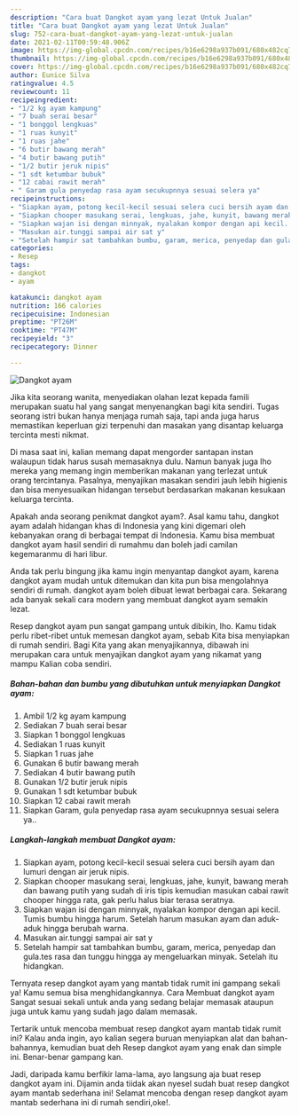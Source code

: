 ```yaml
---
description: "Cara buat Dangkot ayam yang lezat Untuk Jualan"
title: "Cara buat Dangkot ayam yang lezat Untuk Jualan"
slug: 752-cara-buat-dangkot-ayam-yang-lezat-untuk-jualan
date: 2021-02-11T00:59:48.906Z
image: https://img-global.cpcdn.com/recipes/b16e6298a937b091/680x482cq70/dangkot-ayam-foto-resep-utama.jpg
thumbnail: https://img-global.cpcdn.com/recipes/b16e6298a937b091/680x482cq70/dangkot-ayam-foto-resep-utama.jpg
cover: https://img-global.cpcdn.com/recipes/b16e6298a937b091/680x482cq70/dangkot-ayam-foto-resep-utama.jpg
author: Eunice Silva
ratingvalue: 4.5
reviewcount: 11
recipeingredient:
- "1/2 kg ayam kampung"
- "7 buah serai besar"
- "1 bonggol lengkuas"
- "1 ruas kunyit"
- "1 ruas jahe"
- "6 butir bawang merah"
- "4 butir bawang putih"
- "1/2 butir jeruk nipis"
- "1 sdt ketumbar bubuk"
- "12 cabai rawit merah"
- " Garam gula penyedap rasa ayam secukupnnya sesuai selera ya"
recipeinstructions:
- "Siapkan ayam, potong kecil-kecil sesuai selera cuci bersih ayam dan lumuri dengan air jeruk nipis."
- "Siapkan chooper masukang serai, lengkuas, jahe, kunyit, bawang merah dan bawang putih yang sudah di iris tipis kemudian masukan cabai rawit chooper hingga rata, gak perlu halus biar terasa seratnya."
- "Siapkan wajan isi dengan minnyak, nyalakan kompor dengan api kecil. Tumis bumbu hingga harum. Setelah harum masukan ayam dan aduk-aduk hingga berubah warna."
- "Masukan air.tunggi sampai air sat y"
- "Setelah hampir sat tambahkan bumbu, garam, merica, penyedap dan gula.tes rasa dan tunggu hingga ay mengeluarkan minyak. Setelah itu hidangkan."
categories:
- Resep
tags:
- dangkot
- ayam

katakunci: dangkot ayam 
nutrition: 166 calories
recipecuisine: Indonesian
preptime: "PT26M"
cooktime: "PT47M"
recipeyield: "3"
recipecategory: Dinner

---
```



![Dangkot ayam](https://img-global.cpcdn.com/recipes/b16e6298a937b091/680x482cq70/dangkot-ayam-foto-resep-utama.jpg)

Jika kita seorang wanita, menyediakan olahan lezat kepada famili merupakan suatu hal yang sangat menyenangkan bagi kita sendiri. Tugas seorang istri bukan hanya menjaga rumah saja, tapi anda juga harus memastikan keperluan gizi terpenuhi dan masakan yang disantap keluarga tercinta mesti nikmat.

Di masa  saat ini, kalian memang dapat mengorder santapan instan walaupun tidak harus susah memasaknya dulu. Namun banyak juga lho mereka yang memang ingin memberikan makanan yang terlezat untuk orang tercintanya. Pasalnya, menyajikan masakan sendiri jauh lebih higienis dan bisa menyesuaikan hidangan tersebut berdasarkan makanan kesukaan keluarga tercinta. 



Apakah anda seorang penikmat dangkot ayam?. Asal kamu tahu, dangkot ayam adalah hidangan khas di Indonesia yang kini digemari oleh kebanyakan orang di berbagai tempat di Indonesia. Kamu bisa membuat dangkot ayam hasil sendiri di rumahmu dan boleh jadi camilan kegemaranmu di hari libur.

Anda tak perlu bingung jika kamu ingin menyantap dangkot ayam, karena dangkot ayam mudah untuk ditemukan dan kita pun bisa mengolahnya sendiri di rumah. dangkot ayam boleh dibuat lewat berbagai cara. Sekarang ada banyak sekali cara modern yang membuat dangkot ayam semakin lezat.

Resep dangkot ayam pun sangat gampang untuk dibikin, lho. Kamu tidak perlu ribet-ribet untuk memesan dangkot ayam, sebab Kita bisa menyiapkan di rumah sendiri. Bagi Kita yang akan menyajikannya, dibawah ini merupakan cara untuk menyajikan dangkot ayam yang nikamat yang mampu Kalian coba sendiri.

<!--inarticleads1-->

##### Bahan-bahan dan bumbu yang dibutuhkan untuk menyiapkan Dangkot ayam:

1. Ambil 1/2 kg ayam kampung
1. Sediakan 7 buah serai besar
1. Siapkan 1 bonggol lengkuas
1. Sediakan 1 ruas kunyit
1. Siapkan 1 ruas jahe
1. Gunakan 6 butir bawang merah
1. Sediakan 4 butir bawang putih
1. Gunakan 1/2 butir jeruk nipis
1. Gunakan 1 sdt ketumbar bubuk
1. Siapkan 12 cabai rawit merah
1. Siapkan  Garam, gula penyedap rasa ayam secukupnnya sesuai selera ya..




<!--inarticleads2-->

##### Langkah-langkah membuat Dangkot ayam:

1. Siapkan ayam, potong kecil-kecil sesuai selera cuci bersih ayam dan lumuri dengan air jeruk nipis.
1. Siapkan chooper masukang serai, lengkuas, jahe, kunyit, bawang merah dan bawang putih yang sudah di iris tipis kemudian masukan cabai rawit chooper hingga rata, gak perlu halus biar terasa seratnya.
1. Siapkan wajan isi dengan minnyak, nyalakan kompor dengan api kecil. Tumis bumbu hingga harum. Setelah harum masukan ayam dan aduk-aduk hingga berubah warna.
1. Masukan air.tunggi sampai air sat y
1. Setelah hampir sat tambahkan bumbu, garam, merica, penyedap dan gula.tes rasa dan tunggu hingga ay mengeluarkan minyak. Setelah itu hidangkan.




Ternyata resep dangkot ayam yang mantab tidak rumit ini gampang sekali ya! Kamu semua bisa menghidangkannya. Cara Membuat dangkot ayam Sangat sesuai sekali untuk anda yang sedang belajar memasak ataupun juga untuk kamu yang sudah jago dalam memasak.

Tertarik untuk mencoba membuat resep dangkot ayam mantab tidak rumit ini? Kalau anda ingin, ayo kalian segera buruan menyiapkan alat dan bahan-bahannya, kemudian buat deh Resep dangkot ayam yang enak dan simple ini. Benar-benar gampang kan. 

Jadi, daripada kamu berfikir lama-lama, ayo langsung aja buat resep dangkot ayam ini. Dijamin anda tiidak akan nyesel sudah buat resep dangkot ayam mantab sederhana ini! Selamat mencoba dengan resep dangkot ayam mantab sederhana ini di rumah sendiri,oke!.

